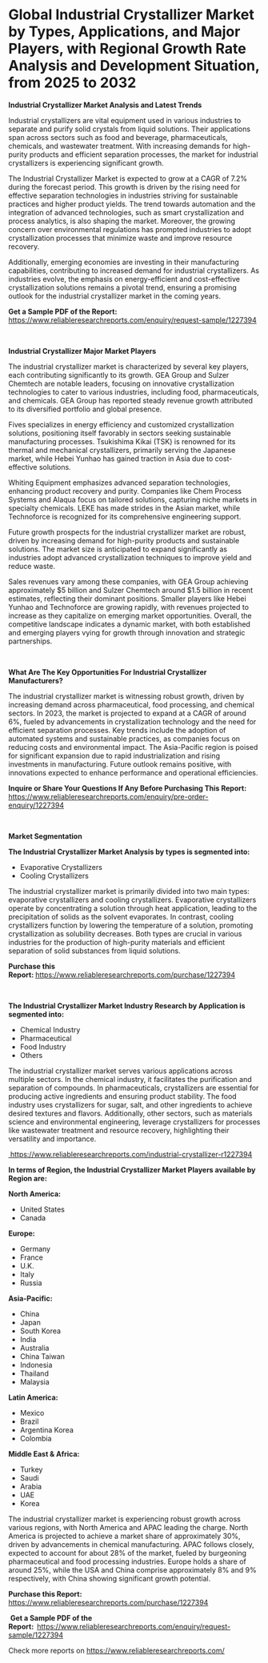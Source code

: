 <p><h1>Global Industrial Crystallizer Market by Types, Applications, and Major Players, with Regional Growth Rate Analysis and Development Situation, from 2025 to 2032</h1></p><p><strong>Industrial Crystallizer Market Analysis and Latest Trends</strong></p>
<p><p>Industrial crystallizers are vital equipment used in various industries to separate and purify solid crystals from liquid solutions. Their applications span across sectors such as food and beverage, pharmaceuticals, chemicals, and wastewater treatment. With increasing demands for high-purity products and efficient separation processes, the market for industrial crystallizers is experiencing significant growth.</p><p>The Industrial Crystallizer Market is expected to grow at a CAGR of 7.2% during the forecast period. This growth is driven by the rising need for effective separation technologies in industries striving for sustainable practices and higher product yields. The trend towards automation and the integration of advanced technologies, such as smart crystallization and process analytics, is also shaping the market. Moreover, the growing concern over environmental regulations has prompted industries to adopt crystallization processes that minimize waste and improve resource recovery.</p><p>Additionally, emerging economies are investing in their manufacturing capabilities, contributing to increased demand for industrial crystallizers. As industries evolve, the emphasis on energy-efficient and cost-effective crystallization solutions remains a pivotal trend, ensuring a promising outlook for the industrial crystallizer market in the coming years.</p></p>
<p><strong>Get a Sample PDF of the Report:&nbsp;</strong> <a href="https://www.reliableresearchreports.com/enquiry/request-sample/1227394?utm_campaign=2657&utm_medium=2&utm_source=Github&utm_content=ia&utm_term=09042025&utm_id=industrial-crystallizer">https://www.reliableresearchreports.com/enquiry/request-sample/1227394</a></p>
<p>&nbsp;</p>
<p><strong>Industrial Crystallizer Major Market Players</strong></p>
<p><p>The industrial crystallizer market is characterized by several key players, each contributing significantly to its growth. GEA Group and Sulzer Chemtech are notable leaders, focusing on innovative crystallization technologies to cater to various industries, including food, pharmaceuticals, and chemicals. GEA Group has reported steady revenue growth attributed to its diversified portfolio and global presence.</p><p>Fives specializes in energy efficiency and customized crystallization solutions, positioning itself favorably in sectors seeking sustainable manufacturing processes. Tsukishima Kikai (TSK) is renowned for its thermal and mechanical crystallizers, primarily serving the Japanese market, while Hebei Yunhao has gained traction in Asia due to cost-effective solutions.</p><p>Whiting Equipment emphasizes advanced separation technologies, enhancing product recovery and purity. Companies like Chem Process Systems and Alaqua focus on tailored solutions, capturing niche markets in specialty chemicals. LEKE has made strides in the Asian market, while Technoforce is recognized for its comprehensive engineering support.</p><p>Future growth prospects for the industrial crystallizer market are robust, driven by increasing demand for high-purity products and sustainable solutions. The market size is anticipated to expand significantly as industries adopt advanced crystallization techniques to improve yield and reduce waste. </p><p>Sales revenues vary among these companies, with GEA Group achieving approximately $5 billion and Sulzer Chemtech around $1.5 billion in recent estimates, reflecting their dominant positions. Smaller players like Hebei Yunhao and Technoforce are growing rapidly, with revenues projected to increase as they capitalize on emerging market opportunities. Overall, the competitive landscape indicates a dynamic market, with both established and emerging players vying for growth through innovation and strategic partnerships.</p></p>
<p>&nbsp;</p>
<p><strong>What Are The Key Opportunities For Industrial Crystallizer Manufacturers?</strong></p>
<p><p>The industrial crystallizer market is witnessing robust growth, driven by increasing demand across pharmaceutical, food processing, and chemical sectors. In 2023, the market is projected to expand at a CAGR of around 6%, fueled by advancements in crystallization technology and the need for efficient separation processes. Key trends include the adoption of automated systems and sustainable practices, as companies focus on reducing costs and environmental impact. The Asia-Pacific region is poised for significant expansion due to rapid industrialization and rising investments in manufacturing. Future outlook remains positive, with innovations expected to enhance performance and operational efficiencies.</p></p>
<p><strong>Inquire or Share Your Questions If Any Before Purchasing This Report:</strong> <a href="https://www.reliableresearchreports.com/enquiry/pre-order-enquiry/1227394?utm_campaign=2657&utm_medium=2&utm_source=Github&utm_content=ia&utm_term=09042025&utm_id=industrial-crystallizer">https://www.reliableresearchreports.com/enquiry/pre-order-enquiry/1227394</a></p>
<p>&nbsp;</p>
<p><strong>Market Segmentation</strong></p>
<p><strong>The Industrial Crystallizer Market Analysis by types is segmented into:</strong></p>
<p><ul><li>Evaporative Crystallizers</li><li>Cooling Crystallizers</li></ul></p>
<p><p>The industrial crystallizer market is primarily divided into two main types: evaporative crystallizers and cooling crystallizers. Evaporative crystallizers operate by concentrating a solution through heat application, leading to the precipitation of solids as the solvent evaporates. In contrast, cooling crystallizers function by lowering the temperature of a solution, promoting crystallization as solubility decreases. Both types are crucial in various industries for the production of high-purity materials and efficient separation of solid substances from liquid solutions.</p></p>
<p><strong>Purchase this Report:&nbsp;</strong><a href="https://www.reliableresearchreports.com/purchase/1227394?utm_campaign=2657&utm_medium=2&utm_source=Github&utm_content=ia&utm_term=09042025&utm_id=industrial-crystallizer">https://www.reliableresearchreports.com/purchase/1227394</a></p>
<p>&nbsp;</p>
<p><strong>The Industrial Crystallizer Market Industry Research by Application is segmented into:</strong></p>
<p><ul><li>Chemical Industry</li><li>Pharmaceutical</li><li>Food Industry</li><li>Others</li></ul></p>
<p><p>The industrial crystallizer market serves various applications across multiple sectors. In the chemical industry, it facilitates the purification and separation of compounds. In pharmaceuticals, crystallizers are essential for producing active ingredients and ensuring product stability. The food industry uses crystallizers for sugar, salt, and other ingredients to achieve desired textures and flavors. Additionally, other sectors, such as materials science and environmental engineering, leverage crystallizers for processes like wastewater treatment and resource recovery, highlighting their versatility and importance.</p></p>
<p><a href="https://www.reliableresearchreports.com/industrial-crystallizer-r1227394?utm_campaign=2657&utm_medium=2&utm_source=Github&utm_content=ia&utm_term=09042025&utm_id=industrial-crystallizer">&nbsp;https://www.reliableresearchreports.com/industrial-crystallizer-r1227394</a></p>
<p><strong>In terms of Region, the Industrial Crystallizer Market Players available by Region are:</strong></p>
<p>
    <p> <strong> North America: </strong>
        <ul>
            <li>United States</li>
            <li>Canada</li>
        </ul>
        </p> 
    <p> <strong> Europe: </strong>
        <ul>
            <li>Germany</li>
            <li>France</li>
            <li>U.K.</li>
            <li>Italy</li>
            <li>Russia</li>
        </ul>
        </p> 
    <p> <strong> Asia-Pacific: </strong>
        <ul>
            <li>China</li>
            <li>Japan</li>
            <li>South Korea</li>
            <li>India</li>
            <li>Australia</li>
            <li>China Taiwan</li>
            <li>Indonesia</li>
            <li>Thailand</li>
            <li>Malaysia</li>
        </ul>
        </p> 
    <p> <strong> Latin America: </strong>
        <ul>
            <li>Mexico</li>
            <li>Brazil</li>
            <li>Argentina Korea</li>
            <li>Colombia</li>
        </ul>
        </p> 
    <p> <strong> Middle East & Africa: </strong>
        <ul>
            <li>Turkey</li>
            <li>Saudi</li>
            <li>Arabia</li>
            <li>UAE</li>
            <li>Korea</li>
        </ul>
    </p>
    </p>
<p><p>The industrial crystallizer market is experiencing robust growth across various regions, with North America and APAC leading the charge. North America is projected to achieve a market share of approximately 30%, driven by advancements in chemical manufacturing. APAC follows closely, expected to account for about 28% of the market, fueled by burgeoning pharmaceutical and food processing industries. Europe holds a share of around 25%, while the USA and China comprise approximately 8% and 9% respectively, with China showing significant growth potential.</p></p>
<p><strong>Purchase this Report: </strong><a href="https://www.reliableresearchreports.com/purchase/1227394?utm_campaign=2657&utm_medium=2&utm_source=Github&utm_content=ia&utm_term=09042025&utm_id=industrial-crystallizer">https://www.reliableresearchreports.com/purchase/1227394</a></p>
<p>&nbsp;<strong>Get a Sample PDF of the Report:&nbsp;&nbsp;</strong><a href="https://www.reliableresearchreports.com/enquiry/request-sample/1227394?utm_campaign=2657&utm_medium=2&utm_source=Github&utm_content=ia&utm_term=09042025&utm_id=industrial-crystallizer">https://www.reliableresearchreports.com/enquiry/request-sample/1227394</a></p>
<p><strong></strong></p>
<p>Check more reports on <a href="https://www.reliableresearchreports.com/?utm_campaign=2657&utm_medium=2&utm_source=Github&utm_content=ia&utm_term=09042025&utm_id=industrial-crystallizer">https://www.reliableresearchreports.com/</a></p>
